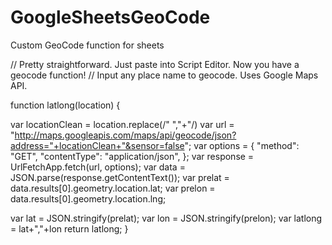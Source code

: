 # GoogleSheetsGeoCode
Custom GeoCode function for sheets

// Pretty straightforward. Just paste into Script Editor. Now you have a geocode function!
// Input any place name to geocode. Uses Google Maps API.

function latlong(location) {

  var locationClean = location.replace(/" ","+"/)
  var url = "http://maps.googleapis.com/maps/api/geocode/json?address="+locationClean+"&sensor=false";
  var options = {
        "method": "GET",
        "contentType": "application/json",
    };
    var response = UrlFetchApp.fetch(url, options);
    var data = JSON.parse(response.getContentText());
    var prelat = data.results[0].geometry.location.lat;
    var prelon = data.results[0].geometry.location.lng;
  
  var lat = JSON.stringify(prelat);
  var lon = JSON.stringify(prelon);
  var latlong = lat+","+lon
  return latlong;
}
